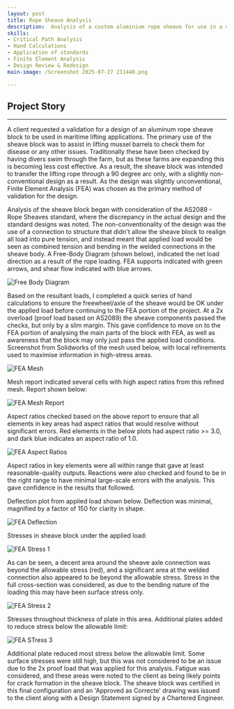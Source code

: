 ```yaml
---
layout: post
title: Rope Sheave Analysis
description:  Analysis of a custom aluminium rope sheave for use in a maritime environment to complete lifting procedures. Design signed of by CPEng.
skills: 
- Critical Path Analysis
- Hand Calculations
- Application of standards
- Finite Element Analysis
- Design Review & Redesign
main-image: /Screenshot 2025-07-27 211440.png

---
```


## Project Story

---

A client requested a validation for a design of an aluminum rope sheave block to be used in maritime lifting applications. The primary use of the sheave block was to assist in lifting mussel barrels to check them for disease or any other issues. Traditionally these have been checked by having divers swim through the farm, but as these farms are expanding this is becoming less cost effective. As a result, the sheave block was intended to transfer the lifting rope through a 90 degree arc only, with a slightly non-conventional design as a result. As the design was slightly unconventional, Finite Element Analysis (FEA) was chosen as the primary method of validation for the design.

Analysis of the sheave block began with consideration of the AS2089 - Rope Sheaves standard, where the discrepancy in the actual design and the standard designs was noted. The non-conventionality of the design was the use of a connection to structure that didn't allow the sheave block to realign all load into pure tension, and instead meant that applied load would be seen as combined tension and bending in the welded connections in the sheave body. A Free-Body Diagram (shown below), indicated the net load direction as a result of the rope loading. FEA supports indicated with green arrows, and shear flow indicated with blue arrows.

![Free Body Diagram](/_projects/Rope-Sheave-Analysis/Screenshot%2025-07-28%151752.png)

Based on the resultant loads, I completed a quick series of hand calculations to ensure the freewheel/axle of the sheave would be OK under the applied load before continuing to the FEA portion of the project. At a 2x overload (proof load based on AS2089) the sheave components passed the checks, but only by a slim margin. This gave confidence to move on to the FEA portion of analysing the main parts of the block with FEA, as well as awareness that the block may only just pass the applied load conditions. Screenshot from Solidworks of the mesh used below, with local refinements used to maximise information in high-stress areas.

![FEA Mesh](/_projects/Rope-Sheave-Analysis/Screenshot%2025-07-28%153227.png)

Mesh report indicated several cells with high aspect ratios from this refined mesh. Report shown below:

![FEA Mesh Report](/_projects/Rope-Sheave-Analysis/Screenshot%2025-07-28%153448.png)

Aspect ratios checked based on the above report to ensure that all elements in key areas had aspect ratios that would resolve without significant errors. Red elements in the below plots had aspect ratio >= 3.0, and dark blue indicates an aspect ratio of 1.0.

![FEA Aspect Ratios](/_projects/Rope-Sheave-Analysis/Screenshot%2025-07-28%153722.png)

Aspect ratios in key elements were all within range that gave at least reasonable-quality outputs. Reactions were also checked and found to be in the right range to have minimal large-scale errors with the analysis. This gave confidence in the results that followed.

Deflection plot from applied load shown below. Deflection was minimal, magnified by a factor of 150 for clarity in shape. 

![FEA Deflection](/_projects/Rope-Sheave-Analysis/Screenshot%2025-07-28%164313.png)

Stresses in sheave block under the applied load:

![FEA Stress 1](/_projects/Rope-Sheave-Analysis/Screenshot%2025-07-27%211440.png)

As can be seen, a decent area around the sheave axle connection was beyond the allowable stress (red), and a significant area at the welded connection also appeared to be beyond the allowable stress. Stress in the full cross-section was considered, as due to the bending nature of the loading this may have been surface stress only.

![FEA Stress 2](/_projects/Rope-Sheave-Analysis/Screenshot%2025-07-28%164809.png)

Stresses throughout thickness of plate in this area. Additional plates added to reduce stress below the allowable limit:

![FEA STress 3](/_projects/Rope-Sheave-Analysis/Screenshot%2025-07-28%164936.png)

Additional plate reduced most stress below the allowable limit. Some surface stresses were still high, but this was not considered to be an issue due to the 2x proof load that was applied for this analysis. Fatigue was considered, and these areas were noted to the client as being likely points for crack formation in the sheave block. The sheave block was certified in this final configuration and an 'Approved as Correcte' drawing was issued to the client along with a Design Statement signed by a Chartered Engineer.
